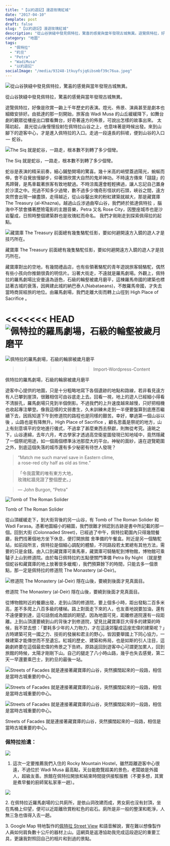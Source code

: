 ```yaml
---
title: "【以約遊記】漫遊玫瑰紅城"
date: "2017-04-10"
template: post
draft: false
slug: "【以約遊記】漫遊玫瑰紅城"
description: "從山谷狹縫中發見佩特拉，驚喜的感覺與當年發現古城無異。遊覽佩特拉，好像是欣賞一齣上千年歷史的表演。燈光、佈景、演員甚至是劇本也細緻安排好。由抵達的那一刻開始，旅客由 Wadi Musa 的山丘緩緩降下，如舞台劇的觀眾從樓座出口驟看舞台，好奇著遠方的佈景，可說出怎樣的故事出來。"
category: "地圖"
tags:
  - "佩特拉"
  - "約旦"
  - "Petra"
  - "WadiMusa"
  - "以約遊記"
socialImage: "/media/93248-1tkuyfsjq6ibsmbf39c76ua.jpeg"
---
```


![從山谷狹縫中發見佩特拉，驚喜的感覺與當年發現古城無異。](/media/93248-1tkuyfsjq6ibsmbf39c76ua.jpeg)

從山谷狹縫中發見佩特拉，驚喜的感覺與當年發現古城無異。

遊覽佩特拉，好像是欣賞一齣上千年歷史的表演。燈光、佈景、演員甚至是劇本也細緻安排好。由抵達的那一刻開始，旅客由 Wadi Musa 的山丘緩緩降下，如舞台劇的觀眾從樓座出口驟看舞台，好奇著遠方的佈景，可說出怎樣的故事出來。 太陽初起， 晨光從山後慢慢投射在佩特拉山谷之上，也意味著是時候出發。來到山腳下的遊客中心，才是進入佩特拉的入口。走過一段遠長的斜坡，便到山谷的入口  —  蛇谷。

![The Siq 就是蛇谷，一路走，根本數不到轉了多少個彎。](/media/bc3fd-1j_oaiq64iqtbog6nybeseg.jpeg)

The Siq 就是蛇谷，一路走，根本數不到轉了多少個彎。

蛇谷是表演的精采前奏，細心鋪墊開場的驚喜。幾十米高的峭壁蓋過陽光，蜿蜒而伸，會不自覺放慢腳步，仰著頭欣賞大自然的鬼斧神功。不時遠方傳來「躂躂」的馬蹄聲，是馬車載著旅客有致地駛過。不時涼風還會輕輕拂過，讓人忘記自己置身於沙漠之中。兜過不知多少過彎，數不過多少塊奇形怪狀的石頭，峽谷之間，遠方突然會出現一線盡頭，走得越近，從山谷鑿出來的粉紅建築就越大，那是藏寶庫 The Treasury (al-Khazna)。越過山丘涉過曲窄山谷，我們終於抵達佩特拉 ，腦海中不禁會播著歷險電影的主題音樂，Petra 又名 Rose City，因整座城市也是沙岩鑿成，日照時整個建築群也是玫瑰紅而命名。 我們才剛剛走到探索佩得拉的起點。

![藏寶庫 The Treasury 前面總有幾隻駱駝任影，要如何避開遠方入鏡的遊人才是技巧所在。](/media/24c01-1zya5uhneyjcrmms835ghka.jpeg)

藏寶庫 The Treasury 前面總有幾隻駱駝任影，要如何避開遠方入鏡的遊人才是技巧所在。

藏寶庫對出的空地，有幾間禮品店，也有些領著駱駝的青年遊說旅客騎駱駝，偶然有些小孩向你推銷很貴的明信片。沿著大街走，不遠就是羅馬劇場。外觀上，佩特拉的羅馬劇場比安曼遠為遜色，石級的輪壑被歲月磨平，這棟羅馬帝國的建築也標誌著古城的衰落，因興建此城的納巴泰人(Nabataeans)，不敵羅馬帝國，才失去當時商貿經旅的地位。由羅馬劇場，我們走離大街而轉上山徑到 High Place of Sacrifice 。

<<<<<<< HEAD
![佩特拉的羅馬劇場，石級的輪壑被歲月磨平](/media/96945-1a1luxyh3dqv15bw119k3sq.jpeg)
=======
![佩特拉的羅馬劇場，石級的輪廓被歲月磨平](/media/96945-1a1luxyh3dqv15bw119k3sq.jpeg)

> > > > > > > Import-Wordpress-Content

佩特拉的羅馬劇場，石級的輪廓被歲月磨平

遊客中心提供的地圖，只是十分粗略地寫下各個遺跡的地點和路線，若非看見遠方有人已攀到崖頂，很難相信可由谷底走上去。回看一視，地上的遊人已經細小得看不清臉孔，羅馬劇場只見到半個倒影。不過我們的上升速度越來越慢，只好把相機也收起專注攀登。像我這樣的文弱書生，久未訓練未走到一半便要盤算到底應否繼續下去，因爲知道下午到修道院的路程也是同樣的艱苦。幸好，攀過第一個山谷以後 ，山路也是有降無升。High Place of Sacrifice ，顧名思義是祭祀的地方，山上有刻意填平的空地進行儀式，不過拿了甚麼東西去祭獻，則無從考究。遠晀之下，山谷連綿，去年六月，考古學家才透過高空衛星圖發現已知地域中，竟然隱藏了一個祭祀用途，如一個兩個標準泳池那麼大的平台。神秘的面紗，遠在遊覽範圍之外，到底這個失落的城市還有多少秘密有待世人發現？

> “Match me such marvel save in Eastern clime,  
> a rose-red city half as old as time.”

> 「令我震驚的唯有東方大地，  
> 玫瑰紅牆見證了整個歷史。」

> — John Burgon, “Petra”

![Tomb of The Roman Solider](/media/92135-1mrsumsys0m-ug2v3_gmxoa.jpeg)

Tomb of The Roman Solider

從山頂緩緩走下，到大街背後的另一山谷，有 Tomb of The Roman Solider 和 Wadi Farasa。憑著地圖細小的縮圖，我們很難才辨認到古跡是書中所記載的那一個。回到大街 (Colonnaded Street)，已經過了中午，佩特拉範圍內只得幾間餐廳，我們找著個地方坐下休息，便打開旅館 舍準備的午餐盒。附近是另一個駱駝站，如前段所言，佩特拉是個細心調配的體驗，不同路段若太累總有其他方法，需要的只是金錢。由入口到藏寶庫可乘馬車，藏寶庫可騎駱駝到博物館，博物館可乘驢子上山到修道院。由於每日佩特拉約五點便關門準備 Petra By Night （就是整個蛇谷和藏寶庫的地上放著很多蠟燭），我們預算餘下的時間，只能去多一個景點，那一定是佩特拉的修道院 The Monastery (al-Deir)。

![修道院 The Monastery (al-Deir) 隱在山後，要繞到後面才見真面目。](/media/bcb6d-1bmtioeh4u81dvoy1kpsguq.jpeg)

修道院 The Monastery (al-Deir) 隱在山後，要繞到後面才見真面目。

從博物館附近的餐廳出發，走到山頂的修道院，要上個多小時，距出發點二百多米高，差不多爬上八百多級的樓梯。路上對面走下來的人，也友善地說要加油，還有不遠便要到達，這句話倒成為錯誤的期望。因為地圖可見，距離修道院還有一段距離。上到山頂還要繞到山的背後才到修道院，望見比藏寶庫巨大得多的建築的時候，我不禁去想：「要耗多少年的人力物力，才在這遠郊鑿成這座宏偉的建築呢？」古時建築可見一國之力、技術的發展和君主的野心，皆因要舉國上下同心協力，一棟建築才能傳世而不至遺忘。紅城的歷史、建築和佈局，也是如斯的引人注目，這齣劇終要在這個最宏偉的佈景之下告終。原路返回到遊客中心可謂更加累人，回到旅館的時候，太陽才剛剛下山。自己的腿走了八小時山路，幾乎也失去感覺，第二天一早還要乘巴士，到約旦的最後一站。

![Streets of Facades 就是連接著藏寶庫的山谷，突然擴闊起來的一段路，相信是當時古城重要的中心。](/media/33c64-1hysnehpkam94noralachgg.jpeg)

![Streets of Facades 就是連接著藏寶庫的山谷，突然擴闊起來的一段路，相信是當時古城重要的中心。](/media/dd281-1j-qrhduntoyzh6brbgpv2a.jpeg)

![Streets of Facades 就是連接著藏寶庫的山谷，突然擴闊起來的一段路，相信是當時古城重要的中心。](/media/1603d-1c_cuctbiuuhnenex_dscnq.jpeg)

Streets of Facades 就是連接著藏寶庫的山谷，突然擴闊起來的一段路，相信是當時古城重要的中心。

### 佩特拉拾遺：

![](/media/8d720-1tlvy0x_65lvsc8fidaqw6a.jpeg)

1. 這次一定要推薦我們入住的 Rocky Mountain Hostel，雖然距離遊客中心很遠，不過位於 Wadi Musa 最高點，天台能飽覽超美的景色，老闆娘是外國人，超級友善。旅館在佩特拉開放和結束時間提供接駁服務（不要多想，其實是煮早餐的廚師駕私家車一趟）。

![](/media/0f6fc-11mlkdew8ly_ldhv3-rd0hw.jpeg)

2\. 在佩特拉近羅馬劇場的公共廁所，是依山洞改建而成，男女廁也沒有封頂，坐在馬桶上仰望，便可以近距離欣賞粉紅色的岩石。廁所是非一般的整潔和乾淨，人無三急也值得入去一趟。

3\. Google Map 特地製作的[佩特拉 Street View](https://www.google.com/maps/about/behind-the-scenes/streetview/treks/petra/) 和語音解說，實在難以想像製作人員如何肩負數十公斤的器材上山。這網頁是返港協助我完成這段遊記的重要工具，更讓我對照回自己的相片和到過的景點。
